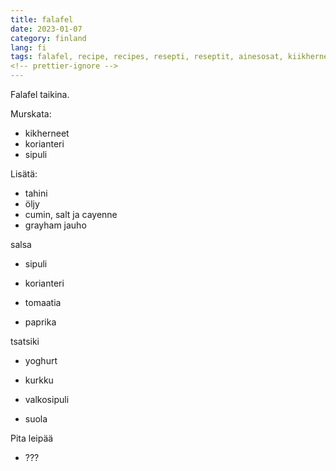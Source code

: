 ```yaml
---
title: falafel
date: 2023-01-07
category: finland
lang: fi
tags: falafel, recipe, recipes, resepti, reseptit, ainesosat, kiikhernetä, sipulia, korianteri, öljy, tahini, mausteet, suola, kumin ja chili, grahamjauhe, 🌶️
<!-- prettier-ignore -->
---
```


Falafel taikina.

Murskata:

- kikherneet
- korianteri
- sipuli

Lisätä:

- tahini
- öljy
- cumin, salt ja cayenne
- grayham jauho

salsa

- sipuli

- korianteri

- tomaatia

- paprika

tsatsiki

- yoghurt

- kurkku

- valkosipuli

- suola

Pita leipää

- ???
